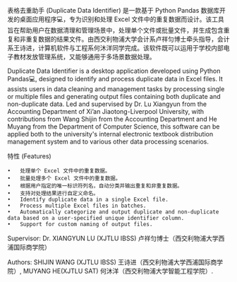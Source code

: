 表格去重助手 (Duplicate Data Identifier) 是一款基于 Python Pandas 数据库开发的桌面应用程序💻，专为识别和处理 Excel 文件中的重复数据而设计。该工具旨在帮助用户在数据清理和管理场景中，处理单个文件或批量文件，并生成包含重复和非重复数据的结果文件。由西交利物浦大学会计系卢祥匀博士牵头指导，会计系王诗进，计算机软件与工程系何沐洋同学完成。该软件既可以运用于学校内部电子教材发放管理系统，又能够通用于多场景数据处理。

Duplicate Data Identifier is a desktop application developed using Python Pandas💻, designed to identify and process duplicate data in Excel files. It assists users in data cleaning and management tasks by processing single or multiple files and generating output files containing both duplicate and non-duplicate data. Led and supervised by Dr. Lu Xiangyun from the Accounting Department of Xi’an Jiaotong-Liverpool University, with contributions from Wang Shijin from the Accounting Department and He Muyang from the Department of Computer Science, this software can be applied both to the university's internal electronic textbook distribution management system and to various other data processing scenarios.

特性 (Features)

	•	处理单个 Excel 文件中的重复数据。
	•	批量处理多个 Excel 文件中的重复数据。
	•	根据用户指定的唯一标识符列名，自动分类并输出重复和非重复数据。
	•	支持对处理结果进行自定义命名。
	•	Identify duplicate data in a single Excel file.
	•	Process multiple Excel files in batches.
	•	Automatically categorize and output duplicate and non-duplicate data based on a user-specified unique identifier column.
	•	Support for custom naming of output files.


Supervisor: Dr. XIANGYUN LU (XJTLU IBSS) 卢祥匀博士（西交利物浦大学西浦国际商学院）

Authors: SHIJIN WANG (XJTLU IBSS) 王诗进（西交利物浦大学西浦国际商学院）, MUYANG HE(XJTLU SAT) 何沐洋（西交利物浦大学智能工程学院）.
